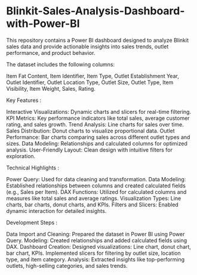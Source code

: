 # Blinkit-Sales-Analysis-Dashboard-with-Power-BI
This repository contains a Power BI dashboard designed to analyze Blinkit sales data and provide actionable insights into sales trends, outlet performance, and product behavior.

The dataset includes the following columns:

Item Fat Content, Item Identifier, Item Type, Outlet Establishment Year, Outlet Identifier, Outlet Location Type, Outlet Size, Outlet Type, Item Visibility, Item Weight, Sales, Rating.

Key Features :

Interactive Visualizations: Dynamic charts and slicers for real-time filtering.
KPI Metrics: Key performance indicators like total sales, average customer rating, and sales growth.
Trend Analysis: Line charts for sales over time.
Sales Distribution: Donut charts to visualize proportional data.
Outlet Performance: Bar charts comparing sales across different outlet types and sizes.
Data Modeling: Relationships and calculated columns for optimized analysis.
User-Friendly Layout: Clean design with intuitive filters for exploration.

Technical Highlights :

Power Query: Used for data cleaning and transformation.
Data Modeling: Established relationships between columns and created calculated fields (e.g., Sales per Item).
DAX Functions: Utilized for calculated columns and measures like total sales and average ratings.
Visualization Types: Line charts, bar charts, donut charts, and KPIs.
Filters and Slicers: Enabled dynamic interaction for detailed insights.

Development Steps :

Data Import and Cleaning: Prepared the dataset in Power BI using Power Query.
Modeling: Created relationships and added calculated fields using DAX.
Dashboard Creation:
Designed visualizations: Line chart, donut chart, bar chart, KPIs.
Implemented slicers for filtering by outlet size, location type, and item category.
Analysis: Extracted insights like top-performing outlets, high-selling categories, and sales trends.
